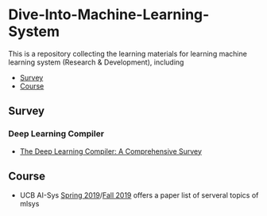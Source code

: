 # Dive-Into-Machine-Learning-System

This is a repository collecting the learning materials for learning machine learning system (Research & Development), including

* [Survey](#Survey)
* [Course](#Course)

## Survey

### Deep Learning Compiler

* [The Deep Learning Compiler: A Comprehensive Survey](https://arxiv.org/pdf/2002.03794.pdf)

## Course

* UCB AI-Sys [Spring 2019](https://ucbrise.github.io/cs294-ai-sys-sp19/)/[Fall 2019](https://ucbrise.github.io/cs294-ai-sys-fa19/#grading) offers a paper list of serveral topics of mlsys

